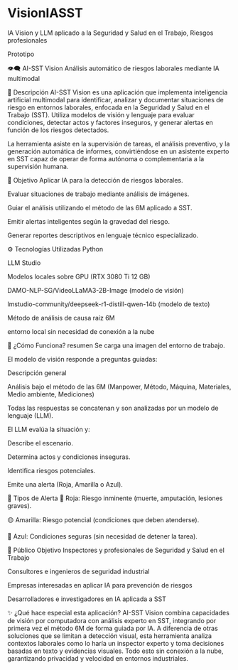# VisionIASST
IA Vision y LLM aplicado a la Seguridad y Salud en el Trabajo, Riesgos profesionales

Prototipo 

👁️‍🗨️ AI-SST Vision
Análisis automático de riesgos laborales mediante IA multimodal

📌 Descripción
AI-SST Vision es una aplicación que implementa inteligencia artificial multimodal para identificar, analizar y documentar situaciones de riesgo en entornos laborales, enfocada en la Seguridad y Salud en el Trabajo (SST). Utiliza modelos de visión y lenguaje para evaluar condiciones, detectar actos y factores inseguros, y generar alertas en función de los riesgos detectados.

La herramienta asiste en la supervisión de tareas, el análisis preventivo, y la generación automática de informes, convirtiéndose en un asistente experto en SST capaz de operar de forma autónoma o complementaria a la supervisión humana.

🎯 Objetivo
Aplicar IA para la detección de riesgos laborales.

Evaluar situaciones de trabajo mediante análisis de imágenes.

Guiar el análisis utilizando el método de las 6M aplicado a SST.

Emitir alertas inteligentes según la gravedad del riesgo.

Generar reportes descriptivos en lenguaje técnico especializado.

⚙️ Tecnologías Utilizadas
Python

LLM Studio

Modelos locales sobre GPU (RTX 3080 Ti 12 GB)

DAMO-NLP-SG/VideoLLaMA3-2B-Image (modelo de visión)

lmstudio-community/deepseek-r1-distill-qwen-14b (modelo de texto)

Método de análisis de causa raíz 6M

entorno local sin necesidad de conexión a la nube

🧠 ¿Cómo Funciona? resumen
Se carga una imagen del entorno de trabajo.

El modelo de visión responde a preguntas guiadas:

Descripción general

Análisis bajo el método de las 6M (Manpower, Método, Máquina, Materiales, Medio ambiente, Mediciones)

Todas las respuestas se concatenan y son analizadas por un modelo de lenguaje (LLM).

El LLM evalúa la situación y:

Describe el escenario.

Determina actos y condiciones inseguras.

Identifica riesgos potenciales.

Emite una alerta (Roja, Amarilla o Azul).

🚨 Tipos de Alerta
🔴 Roja: Riesgo inminente (muerte, amputación, lesiones graves).

🟡 Amarilla: Riesgo potencial (condiciones que deben atenderse).

🔵 Azul: Condiciones seguras (sin necesidad de detener la tarea).

👥 Público Objetivo
Inspectores y profesionales de Seguridad y Salud en el Trabajo

Consultores e ingenieros de seguridad industrial

Empresas interesadas en aplicar IA para prevención de riesgos

Desarrolladores e investigadores en IA aplicada a SST

✨ ¿Qué hace especial esta aplicación?
AI-SST Vision combina capacidades de visión por computadora con análisis experto en SST, integrando por primera vez el método 6M de forma guiada por IA. A diferencia de otras soluciones que se limitan a detección visual, esta herramienta analiza contextos laborales como lo haría un inspector experto y toma decisiones basadas en texto y evidencias visuales. Todo esto sin conexión a la nube, garantizando privacidad y velocidad en entornos industriales.
